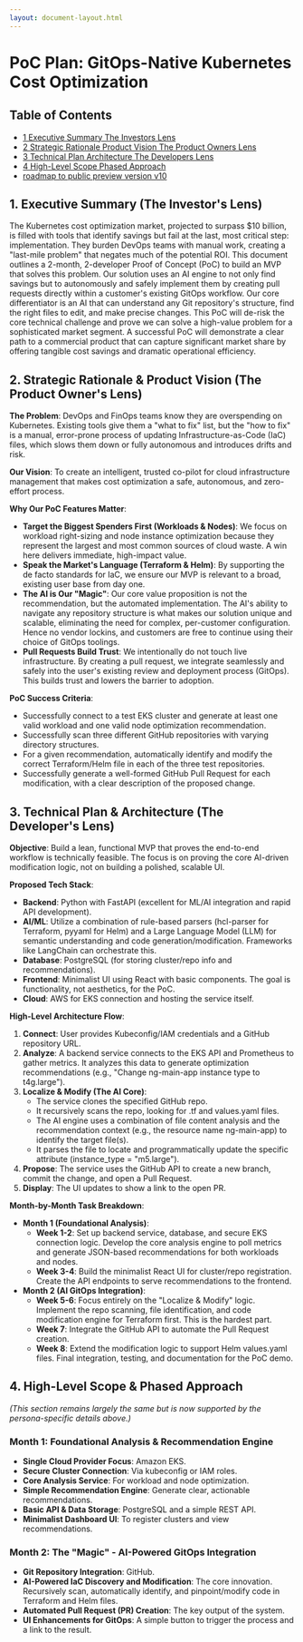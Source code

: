 ```yaml
---
layout: document-layout.html
---
```

# PoC Plan: GitOps-Native Kubernetes Cost Optimization

## Table of Contents
- [1 Executive Summary The Investors Lens](#1-executive-summary-the-investors-lens)
- [2 Strategic Rationale Product Vision The Product Owners Lens](#2-strategic-rationale-product-vision-the-product-owners-lens)
- [3 Technical Plan Architecture The Developers Lens](#3-technical-plan-architecture-the-developers-lens)
- [4 High-Level Scope Phased Approach](#4-high-level-scope-phased-approach)
- [roadmap to public preview version v10](roadmap.md)


## 1. Executive Summary (The Investor's Lens)
The Kubernetes cost optimization market, projected to surpass $10 billion, is filled with tools that identify savings but fail at the last, most critical step: implementation. They burden DevOps teams with manual work, creating a "last-mile problem" that negates much of the potential ROI. This document outlines a 2-month, 2-developer Proof of Concept (PoC) to build an MVP that solves this problem. Our solution uses an AI engine to not only find savings but to autonomously and safely implement them by creating pull requests directly within a customer's existing GitOps workflow. Our core differentiator is an AI that can understand any Git repository's structure, find the right files to edit, and make precise changes. This PoC will de-risk the core technical challenge and prove we can solve a high-value problem for a sophisticated market segment. A successful PoC will demonstrate a clear path to a commercial product that can capture significant market share by offering tangible cost savings and dramatic operational efficiency.

## 2. Strategic Rationale & Product Vision (The Product Owner's Lens)
**The Problem**: DevOps and FinOps teams know they are overspending on Kubernetes. Existing tools give them a "what to fix" list, but the "how to fix" is a manual, error-prone process of updating Infrastructure-as-Code (IaC) files, which slows them down or fully autonomous and introduces drifts and risk.

**Our Vision**: To create an intelligent, trusted co-pilot for cloud infrastructure management that makes cost optimization a safe, autonomous, and zero-effort process.

**Why Our PoC Features Matter**:
* **Target the Biggest Spenders First (Workloads & Nodes)**: We focus on workload right-sizing and node instance optimization because they represent the largest and most common sources of cloud waste. A win here delivers immediate, high-impact value.
* **Speak the Market's Language (Terraform & Helm)**: By supporting the de facto standards for IaC, we ensure our MVP is relevant to a broad, existing user base from day one.
* **The AI is Our "Magic"**: Our core value proposition is not the recommendation, but the automated implementation. The AI's ability to navigate any repository structure is what makes our solution unique and scalable, eliminating the need for complex, per-customer configuration. Hence no vendor lockins, and customers are free to continue using their choice of GitOps toolings.
* **Pull Requests Build Trust**: We intentionally do not touch live infrastructure. By creating a pull request, we integrate seamlessly and safely into the user's existing review and deployment process (GitOps). This builds trust and lowers the barrier to adoption.

**PoC Success Criteria**:
* Successfully connect to a test EKS cluster and generate at least one valid workload and one valid node optimization recommendation.
* Successfully scan three different GitHub repositories with varying directory structures.
* For a given recommendation, automatically identify and modify the correct Terraform/Helm file in each of the three test repositories.
* Successfully generate a well-formed GitHub Pull Request for each modification, with a clear description of the proposed change.

## 3. Technical Plan & Architecture (The Developer's Lens)
**Objective**: Build a lean, functional MVP that proves the end-to-end workflow is technically feasible. The focus is on proving the core AI-driven modification logic, not on building a polished, scalable UI.

**Proposed Tech Stack**:
* **Backend**: Python with FastAPI (excellent for ML/AI integration and rapid API development).
* **AI/ML**: Utilize a combination of rule-based parsers (hcl-parser for Terraform, pyyaml for Helm) and a Large Language Model (LLM) for semantic understanding and code generation/modification. Frameworks like LangChain can orchestrate this.
* **Database**: PostgreSQL (for storing cluster/repo info and recommendations).
* **Frontend**: Minimalist UI using React with basic components. The goal is functionality, not aesthetics, for the PoC.
* **Cloud**: AWS for EKS connection and hosting the service itself.

**High-Level Architecture Flow**:
1.  **Connect**: User provides Kubeconfig/IAM credentials and a GitHub repository URL.
2.  **Analyze**: A backend service connects to the EKS API and Prometheus to gather metrics. It analyzes this data to generate optimization recommendations (e.g., "Change ng-main-app instance type to t4g.large").
3.  **Localize & Modify (The AI Core)**:
    * The service clones the specified GitHub repo.
    * It recursively scans the repo, looking for .tf and values.yaml files.
    * The AI engine uses a combination of file content analysis and the recommendation context (e.g., the resource name ng-main-app) to identify the target file(s).
    * It parses the file to locate and programmatically update the specific attribute (instance_type = "m5.large").
4.  **Propose**: The service uses the GitHub API to create a new branch, commit the change, and open a Pull Request.
5.  **Display**: The UI updates to show a link to the open PR.

**Month-by-Month Task Breakdown**:
* **Month 1 (Foundational Analysis)**:
    * **Week 1-2**: Set up backend service, database, and secure EKS connection logic. Develop the core analysis engine to poll metrics and generate JSON-based recommendations for both workloads and nodes.
    * **Week 3-4**: Build the minimalist React UI for cluster/repo registration. Create the API endpoints to serve recommendations to the frontend.
* **Month 2 (AI GitOps Integration)**:
    * **Week 5-6**: Focus entirely on the "Localize & Modify" logic. Implement the repo scanning, file identification, and code modification engine for Terraform first. This is the hardest part.
    * **Week 7**: Integrate the GitHub API to automate the Pull Request creation.
    * **Week 8**: Extend the modification logic to support Helm values.yaml files. Final integration, testing, and documentation for the PoC demo.

## 4. High-Level Scope & Phased Approach
*(This section remains largely the same but is now supported by the persona-specific details above.)*

### Month 1: Foundational Analysis & Recommendation Engine
* **Single Cloud Provider Focus**: Amazon EKS.
* **Secure Cluster Connection**: Via kubeconfig or IAM roles.
* **Core Analysis Service**: For workload and node optimization.
* **Simple Recommendation Engine**: Generate clear, actionable recommendations.
* **Basic API & Data Storage**: PostgreSQL and a simple REST API.
* **Minimalist Dashboard UI**: To register clusters and view recommendations.

### Month 2: The "Magic" - AI-Powered GitOps Integration
* **Git Repository Integration**: GitHub.
* **AI-Powered IaC Discovery and Modification**: The core innovation. Recursively scan, automatically identify, and pinpoint/modify code in Terraform and Helm files.
* **Automated Pull Request (PR) Creation**: The key output of the system.
* **UI Enhancements for GitOps**: A simple button to trigger the process and a link to the result.

